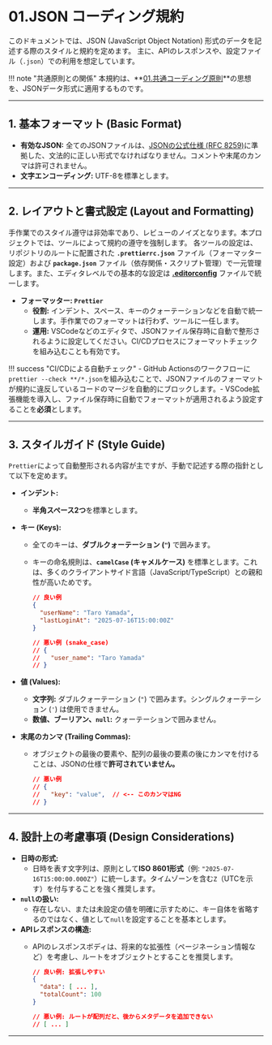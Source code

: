 # 01.JSON コーディング規約

このドキュメントでは、JSON (JavaScript Object Notation) 形式のデータを記述する際のスタイルと規約を定めます。
主に、APIのレスポンスや、設定ファイル（`.json`）での利用を想定しています。

!!! note "共通原則との関係"
本規約は、**[01.共通コーディング原則](../../01_共通規則/01_共通コーディング原則.md)**の思想を、JSONデータ形式に適用するものです。

---

## 1. 基本フォーマット (Basic Format)

- **有効なJSON:** 全てのJSONファイルは、[JSONの公式仕様 (RFC 8259)](https://www.rfc-editor.org/rfc/rfc8259.html)に準拠した、文法的に正しい形式でなければなりません。コメントや末尾のカンマは許可されません。
- **文字エンコーディング:** UTF-8を標準とします。

---

## 2. レイアウトと書式設定 (Layout and Formatting)

手作業でのスタイル遵守は非効率であり、レビューのノイズとなります。本プロジェクトでは、ツールによって規約の遵守を強制します。
各ツールの設定は、リポジトリのルートに配置された **`.prettierrc.json`** ファイル（フォーマッター設定）および **`package.json`** ファイル（依存関係・スクリプト管理）で一元管理します。また、エディタレベルでの基本的な設定は **[.editorconfig](/.editorconfig)** ファイルで統一します。

- **フォーマッター: `Prettier`**
  - **役割:** インデント、スペース、キーのクォーテーションなどを自動で統一します。手作業でのフォーマットは行わず、ツールに一任します。
  - **運用:** VSCodeなどのエディタで、JSONファイル保存時に自動で整形されるように設定してください。CI/CDプロセスにフォーマットチェックを組み込むことも有効です。

!!! success "CI/CDによる自動チェック" - GitHub Actionsのワークフローに`prettier --check **/*.json`を組み込むことで、JSONファイルのフォーマットが規約に違反しているコードのマージを自動的にブロックします。- VSCode拡張機能を導入し、ファイル保存時に自動でフォーマットが適用されるよう設定することを**必須**とします。

---

## 3. スタイルガイド (Style Guide)

`Prettier`によって自動整形される内容が主ですが、手動で記述する際の指針として以下を定めます。

- **インデント:**
  - **半角スペース2つ**を標準とします。
- **キー (Keys):**
  - 全てのキーは、**ダブルクォーテーション (`"`)** で囲みます。
  - キーの命名規則は、**`camelCase` (キャメルケース)** を標準とします。これは、多くのクライアントサイド言語（JavaScript/TypeScript）との親和性が高いためです。

    ```json
    // 良い例
    {
      "userName": "Taro Yamada",
      "lastLoginAt": "2025-07-16T15:00:00Z"
    }

    // 悪い例 (snake_case)
    // {
    //   "user_name": "Taro Yamada"
    // }
    ```

- **値 (Values):**
  - **文字列:** ダブルクォーテーション (`"`) で囲みます。シングルクォーテーション (`'`) は使用できません。
  - **数値、ブーリアン、`null`:** クォーテーションで囲みません。
- **末尾のカンマ (Trailing Commas):**
  - オブジェクトの最後の要素や、配列の最後の要素の後にカンマを付けることは、JSONの仕様で**許可されていません。**

    ```json
    // 悪い例
    // {
    //   "key": "value",  // <-- このカンマはNG
    // }
    ```

---

## 4. 設計上の考慮事項 (Design Considerations)

- **日時の形式:**
  - 日時を表す文字列は、原則として**ISO 8601形式**（例: `"2025-07-16T15:00:00.000Z"`）に統一します。タイムゾーンを含む`Z`（UTCを示す）を付与することを強く推奨します。
- **`null`の扱い:**
  - 存在しない、または未設定の値を明確に示すために、キー自体を省略するのではなく、値として`null`を設定することを基本とします。
- **APIレスポンスの構造:**
  - APIのレスポンスボディは、将来的な拡張性（ページネーション情報など）を考慮し、ルートをオブジェクトとすることを推奨します。

    ```json
    // 良い例: 拡張しやすい
    {
      "data": [ ... ],
      "totalCount": 100
    }

    // 悪い例: ルートが配列だと、後からメタデータを追加できない
    // [ ... ]
    ```

---
